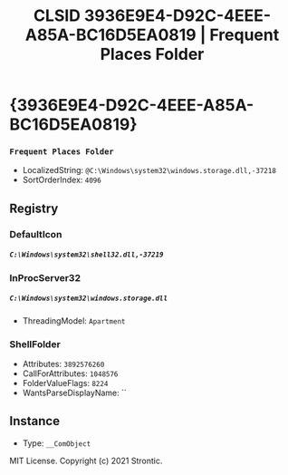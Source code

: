 ﻿---
title: "CLSID 3936E9E4-D92C-4EEE-A85A-BC16D5EA0819 | Frequent Places Folder"
excerpt: What is COM-Object CLSID 3936E9E4-D92C-4EEE-A85A-BC16D5EA0819?
---

# {3936E9E4-D92C-4EEE-A85A-BC16D5EA0819}

### `Frequent Places Folder`
* LocalizedString: `@C:\Windows\system32\windows.storage.dll,-37218`
* SortOrderIndex: `4096`

## Registry


### DefaultIcon

##### `C:\Windows\system32\shell32.dll,-37219`

### InProcServer32

##### `C:\Windows\system32\windows.storage.dll`
* ThreadingModel: `Apartment`

### ShellFolder

* Attributes: `3892576260`
* CallForAttributes: `1048576`
* FolderValueFlags: `8224`
* WantsParseDisplayName: ``

## Instance

* Type: `__ComObject`

MIT License. Copyright (c) 2021 Strontic.


